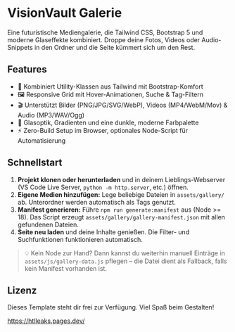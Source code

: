 # VisionVault Galerie

Eine futuristische Mediengalerie, die Tailwind CSS, Bootstrap 5 und moderne Glaseffekte kombiniert. Droppe deine Fotos, Videos oder Audio-Snippets in den Ordner und die Seite kümmert sich um den Rest.

## Features
- 🎨 Kombiniert Utility-Klassen aus Tailwind mit Bootstrap-Komfort
- 🖼️ Responsive Grid mit Hover-Animationen, Suche & Tag-Filtern
- 🎬 Unterstützt Bilder (PNG/JPG/SVG/WebP), Videos (MP4/WebM/Mov) & Audio (MP3/WAV/Ogg)
- 🌙 Glasoptik, Gradienten und eine dunkle, moderne Farbpalette
- ⚡ Zero-Build Setup im Browser, optionales Node-Script für Automatisierung

## Schnellstart
1. **Projekt klonen oder herunterladen** und in deinem Lieblings-Webserver (VS Code Live Server, `python -m http.server`, etc.) öffnen.
2. **Eigene Medien hinzufügen:** Lege beliebige Dateien in `assets/gallery/` ab. Unterordner werden automatisch als Tags genutzt.
3. **Manifest generieren:** Führe `npm run generate:manifest` aus (Node >= 18). Das Script erzeugt `assets/gallery/gallery-manifest.json` mit allen gefundenen Dateien.
4. **Seite neu laden** und deine Inhalte genießen. Die Filter- und Suchfunktionen funktionieren automatisch.

> 💡 Kein Node zur Hand? Dann kannst du weiterhin manuell Einträge in `assets/js/gallery-data.js` pflegen – die Datei dient als Fallback, falls kein Manifest vorhanden ist.

## Lizenz
Dieses Template steht dir frei zur Verfügung. Viel Spaß beim Gestalten!

https://htlleaks.pages.dev/
